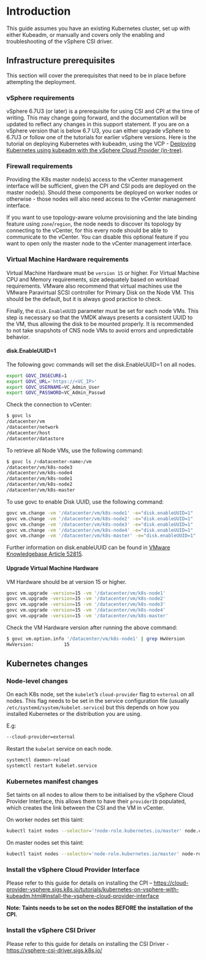 # Introduction

This guide assumes you have an existing Kubernetes cluster, set up with either Kubeadm, or manually and covers only the enabling and troubleshooting of the vSphere CSI driver.

## Infrastructure prerequisites

This section will cover the prerequisites that need to be in place before attempting the deployment.

### vSphere requirements

vSphere 6.7U3 (or later) is a prerequisite for using CSI and CPI at the time of writing. This may change going forward, and the documentation will be updated to reflect any changes in this support statement. If you are on a vSphere version that is below 6.7 U3, you can either upgrade vSphere to 6.7U3 or follow one of the tutorials for earlier vSphere versions. Here is the tutorial on deploying Kubernetes with kubeadm, using the VCP - [Deploying Kubernetes using kubeadm with the vSphere Cloud Provider (in-tree)](./k8s-vcp-on-vsphere-with-kubeadm.md).

### Firewall requirements

Providing the K8s master node(s) access to the vCenter management interface will be sufficient, given the CPI and CSI pods are deployed on the master node(s). Should these components be deployed on worker nodes or otherwise - those nodes will also need access to the vCenter management interface.

If you want to use topology-aware volume provisioning and the late binding feature using `zone`/`region`, the node needs to discover its topology by connecting to the vCenter, for this every node should be able to communicate to the vCenter. You can disable this optional feature if you want to open only the master node to the vCenter management interface.

### Virtual Machine Hardware requirements

Virtual Machine Hardware must be `version 15` or higher. For Virtual Machine CPU and Memory requirements, size adequately based on workload requirements.
VMware also recommend that virtual machines use the VMware Paravirtual SCSI controller for Primary Disk on the Node VM. This should be the default, but it is always good practice to check.

Finally, the `disk.EnableUUID` parameter must be set for each node VMs. This step is necessary so that the VMDK always presents a consistent UUID to the VM, thus allowing the disk to be mounted properly.
It is recommended to not take snapshots of CNS node VMs to avoid errors and unpredictable behavior.

#### disk.EnableUUID=1

The following govc commands will set the disk.EnableUUID=1 on all nodes.

```sh
export GOVC_INSECURE=1
export GOVC_URL='https://<VC_IP>'
export GOVC_USERNAME=VC_Admin_User
export GOVC_PASSWORD=VC_Admin_Passwd
```

Check the connection to vCenter:

```sh
$ govc ls
/datacenter/vm
/datacenter/network
/datacenter/host
/datacenter/datastore
```

To retrieve all Node VMs, use the following command:

```sh
$ govc ls /<datacenter-name>/vm
/datacenter/vm/k8s-node3
/datacenter/vm/k8s-node4
/datacenter/vm/k8s-node1
/datacenter/vm/k8s-node2
/datacenter/vm/k8s-master
```

To use govc to enable Disk UUID, use the following command:

```sh
govc vm.change -vm '/datacenter/vm/k8s-node1' -e="disk.enableUUID=1"
govc vm.change -vm '/datacenter/vm/k8s-node2' -e="disk.enableUUID=1"
govc vm.change -vm '/datacenter/vm/k8s-node3' -e="disk.enableUUID=1"
govc vm.change -vm '/datacenter/vm/k8s-node4' -e="disk.enableUUID=1"
govc vm.change -vm '/datacenter/vm/k8s-master' -e="disk.enableUUID=1"
```

Further information on disk.enableUUID can be found in [VMware Knowledgebase Article 52815](https://kb.vmware.com/s/article/52815).

#### Upgrade Virtual Machine Hardware

VM Hardware should be at version 15 or higher.

```bash
govc vm.upgrade -version=15 -vm '/datacenter/vm/k8s-node1'
govc vm.upgrade -version=15 -vm '/datacenter/vm/k8s-node2'
govc vm.upgrade -version=15 -vm '/datacenter/vm/k8s-node3'
govc vm.upgrade -version=15 -vm '/datacenter/vm/k8s-node4'
govc vm.upgrade -version=15 -vm '/datacenter/vm/k8s-master'
```

Check the VM Hardware version after running the above command:

```bash
$ govc vm.option.info '/datacenter/vm/k8s-node1' | grep HwVersion
HwVersion:           15
```

## Kubernetes changes

### Node-level changes

On each K8s node, set the `kubelet`’s `cloud-provider` flag to `external` on all nodes. This flag needs to be set in the service configuration file (usually `/etc/systemd/system/kubelet.service`) but this depends on how you installed Kubernetes or the distribution you are using.

E.g:

```sh
--cloud-provider=external
```

Restart the `kubelet` service on each node.

```sh
systemctl daemon-reload
systemctl restart kubelet.service
```

### Kubernetes manifest changes

Set taints on all nodes to allow them to be initialised by the vSphere Cloud Provider Interface, this allows them to have their `providerID` populated, which creates the link between the CSI and the VM in vCenter.

On worker nodes set this taint:

```sh
kubectl taint nodes --selector='!node-role.kubernetes.io/master' node.cloudprovider.kubernetes.io/uninitialized=true:NoSchedule
```

On master nodes set this taint:

```sh
kubectl taint nodes --selector='node-role.kubernetes.io/master' node-role.kubernetes.io/master=:NoSchedule
```

### Install the vSphere Cloud Provider Interface

Please refer to this guide for details on installing the CPI – <https://cloud-provider-vsphere.sigs.k8s.io/tutorials/kubernetes-on-vsphere-with-kubeadm.html#install-the-vsphere-cloud-provider-interface>

**Note: Taints needs to be set on the nodes BEFORE the installation of the CPI.**

### Install the vSphere CSI Driver

Please refer to this guide for details on installing the CSI Driver - <https://vsphere-csi-driver.sigs.k8s.io/>
